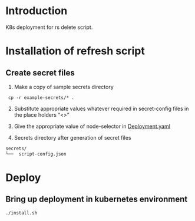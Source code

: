 # Introduction
K8s deployment for rs delete script.


# Installation of refresh script
## Create secret files
1. Make a copy of sample secrets directory 
```console
 cp -r example-secrets/* .
```
2. Substitute appropriate values whatever required in secret-config files in the place holders “<>”
3. Give the appropriate value of node-selector in [Deployment.yaml](Deployment.yaml)

4. Secrets directory after generation of secret files
```sh
secrets/
└──  script-config.json

```
# Deploy 
## Bring up deployment in kubernetes environment 

```
./install.sh
```
